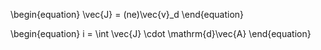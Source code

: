 \begin{equation}
\vec{J} = (ne)\vec{v}_d
\end{equation}

\begin{equation}
i = \int \vec{J} \cdot \mathrm{d}\vec{A}
\end{equation}

